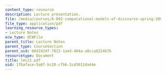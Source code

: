 ```yaml
---
content_type: resource
description: Lecture presentation.
file: /media/courses/6-892-computational-models-of-discourse-spring-2004/1fbaface5a8fbc20cfb62cd3011da44e_lec21.pdf
file_type: application/pdf
learning_resource_types:
- Lecture Notes
ocw_type: OCWFile
parent_title: Lecture Notes
parent_type: CourseSection
parent_uid: 60d1924f-7823-1aed-404a-a8cca822467b
resourcetype: Document
title: lec21.pdf
uid: 1fbaface-5a8f-bc20-cfb6-2cd3011da44e
---
```

